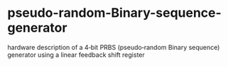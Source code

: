 # pseudo-random-Binary-sequence-generator
hardware description of a 4‐bit PRBS (pseudo‐random Binary sequence) generator using a linear feedback shift register
